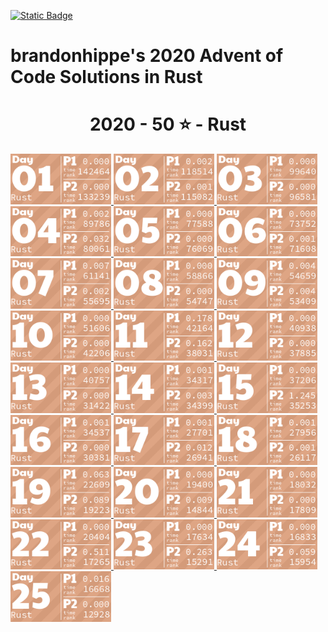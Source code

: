 <p><a href = "https://adventofcode.com/2020"> <img alt="Static Badge" src="https://img.shields.io/badge/Rust-50*-118a03?style=flat-square&logo=data%3Aimage%2Fjpg%3Bbase64%2C%2F9j%2F4AAQSkZJRgABAQAAAQABAAD%2F%2FgAfQ29tcHJlc3NlZCBieSBqcGVnLXJlY29tcHJlc3P%2F2wCEAAQEBAQEBAQEBAQGBgUGBggHBwcHCAwJCQkJCQwTDA4MDA4MExEUEA8QFBEeFxUVFx4iHRsdIiolJSo0MjRERFwBBAQEBAQEBAQEBAYGBQYGCAcHBwcIDAkJCQkJDBMMDgwMDgwTERQQDxAUER4XFRUXHiIdGx0iKiUlKjQyNEREXP%2FCABEIAEAAQAMBIgACEQEDEQH%2FxAAcAAEAAgIDAQAAAAAAAAAAAAAABggFBwMECQH%2F2gAIAQEAAAAAo%2BZXkwwNz5LQwnkD3pk68TyBrFb2kfbiejq3H30t5vM%2FjFs4d0tlVAMhcWlS5tScQAf%2FxAAYAQADAQEAAAAAAAAAAAAAAAABBQYCBP%2FaAAgBAhAAAABtxDuVyOa9rAi%2FysLH%2F8QAGAEAAwEBAAAAAAAAAAAAAAAAAQIEAAP%2F2gAIAQMQAAAAnbL0oM3Osxl8n%2F%2FEADYQAAEEAQEEBwYEBwAAAAAAAAIBAwQFBgcACBEhEBITIDEyQRQVIlNhchYXMFJic4KRkqPB%2F9oACAEBAAE%2FAOmkpLTI7SJS0sQpM%2BUSgyyKoimqJx9dsgx%2B4xa2k0d9CKJYx0BXWTVFUe0BDHmPFOaL393xvtNXcR%2Bjr5f4sntvLN9TWDIS%2FfGgH%2FoEe7K0xz6JQV2UHi85ynmxhlNSWG%2B2RGj5oTiBxIEVPUujduDr6wYx9AnF%2FaKe29E31NWZxfMrIRdFdpjntpSzsji4xNSpiRjkuSng7ECaBOKq31%2BCuf09OCbyuc4gzDrbEGLqqjgDQMv8GXgaDkgtuhtHyXd11l5XdfHqbt7z%2B0okKQp%2FR9v4HNsH3d4GB59VZjQ5G5JrWWpKLElNorqdu0oIoOhyLbUTd%2Fhaj51%2BKrjIHYlcMCPGWNGaTtjJpSVVVw%2BQptIud3LRnlXQo9tdM%2BVGESfJQ%2F5pr1G9s63m82ypmZXU7DFJWPgbRA3wffNs%2BSobh9wRIiEQFVJVREROaqq7acwPyR0kfu81sZSvK37Y7EeeJRYI%2BTcVkC5Ca%2Bu2ZsNa8aRpZ4XayWJRAr7cUHyBDeb88OSI7OtOsOuMvtk262SgYGnAhIV4Kiovqnd3ZdLEvLNdQb6OiVNW6qQEd8r8oPFz7GdtftWS1CyH3VUSVXGqpwhjdXyyXvApH%2FA20J1Yd03yT2axdIscsyBuaHyD8BkD9vgW281pczBkhqXjjYlW2Kh7yBrmAPn5JA%2FwO9yqZgSbSuj2sxYkByS0EmQIK4rTKkiGaCPMlFPTbWzVXHKHDKjTPTOcycN%2BA2MmRFPiLcMk5Ndb5jvifToRqtSWONWemOpEuP7rCE6kR%2BYfAFionxxzJfUPFva%2Fj1MS7tY1DPObVNyXBiSTBQJxlF%2BFVRfX9L%2F%2FxAAlEQACAwABAwMFAQAAAAAAAAABAgMEBQARQVEGEDESFDI0YpH%2F2gAIAQIBAT8A5o2Wp0LlpAC0MLuAfjqo68y7T3s6lccAPNCjkD4BI9tSTVhijky68MzBuskcjFSy%2FwAnzzV9V13zNGjoU7FG29eRVSVeqsxHZhzH9VVosrNoUali7bSBFZIkIVWHljzLl1Zo5JNSvDAWYGOONixC%2FwBHz7bfX1JqR4Fb9WuwkuzAf4gPnmMD6Y1nw7H6VpjJTlPnuhPs6l0dQxUkEdR8jmRk18isYISzu7l5JX%2FJ2Pc81sqvr1ft5yVKsHjkX8kYdxyNTHGiFyxVQPqPyenc8%2F%2FEACIRAAICAAUFAQAAAAAAAAAAAAECAAMEEBIhURETIzJBgf%2FaAAgBAwEBPwCIup1Xkx10O68HplWKySLCRwRK8O3cR0cMoYbiWYdjY7uyqpb7LBWCBWxPJOVXgrNzex2QS3z1i0ey7MMhLLDY3U7fAJXYam1D9EO5Jn%2F%2F2Q%3D%3D&labelColor=black" target="_blank"></a></p>

# brandonhippe's 2020 Advent of Code Solutions in Rust
<!-- #{(lang_tiles)} -->
<h1 align="center">
  2020 - 50 ⭐ - Rust
</h1>
<a href="1/src/main.rs">
  <img src=".tiles/rust/images/2020/01.png" width="161px">
</a>
<a href="2/src/main.rs">
  <img src=".tiles/rust/images/2020/02.png" width="161px">
</a>
<a href="3/src/main.rs">
  <img src=".tiles/rust/images/2020/03.png" width="161px">
</a>
<a href="4/src/main.rs">
  <img src=".tiles/rust/images/2020/04.png" width="161px">
</a>
<a href="5/src/main.rs">
  <img src=".tiles/rust/images/2020/05.png" width="161px">
</a>
<a href="6/src/main.rs">
  <img src=".tiles/rust/images/2020/06.png" width="161px">
</a>
<a href="7/src/main.rs">
  <img src=".tiles/rust/images/2020/07.png" width="161px">
</a>
<a href="8/src/main.rs">
  <img src=".tiles/rust/images/2020/08.png" width="161px">
</a>
<a href="9/src/main.rs">
  <img src=".tiles/rust/images/2020/09.png" width="161px">
</a>
<a href="10/src/main.rs">
  <img src=".tiles/rust/images/2020/10.png" width="161px">
</a>
<a href="11/src/main.rs">
  <img src=".tiles/rust/images/2020/11.png" width="161px">
</a>
<a href="12/src/main.rs">
  <img src=".tiles/rust/images/2020/12.png" width="161px">
</a>
<a href="13/src/main.rs">
  <img src=".tiles/rust/images/2020/13.png" width="161px">
</a>
<a href="14/src/main.rs">
  <img src=".tiles/rust/images/2020/14.png" width="161px">
</a>
<a href="15/src/main.rs">
  <img src=".tiles/rust/images/2020/15.png" width="161px">
</a>
<a href="16/src/main.rs">
  <img src=".tiles/rust/images/2020/16.png" width="161px">
</a>
<a href="17/src/main.rs">
  <img src=".tiles/rust/images/2020/17.png" width="161px">
</a>
<a href="18/src/main.rs">
  <img src=".tiles/rust/images/2020/18.png" width="161px">
</a>
<a href="19/src/main.rs">
  <img src=".tiles/rust/images/2020/19.png" width="161px">
</a>
<a href="20/src/main.rs">
  <img src=".tiles/rust/images/2020/20.png" width="161px">
</a>
<a href="21/src/main.rs">
  <img src=".tiles/rust/images/2020/21.png" width="161px">
</a>
<a href="22/src/main.rs">
  <img src=".tiles/rust/images/2020/22.png" width="161px">
</a>
<a href="23/src/main.rs">
  <img src=".tiles/rust/images/2020/23.png" width="161px">
</a>
<a href="24/src/main.rs">
  <img src=".tiles/rust/images/2020/24.png" width="161px">
</a>
<a href="25/src/main.rs">
  <img src=".tiles/rust/images/2020/25.png" width="161px">
</a>
<!-- #{/(lang_tiles)} -->
